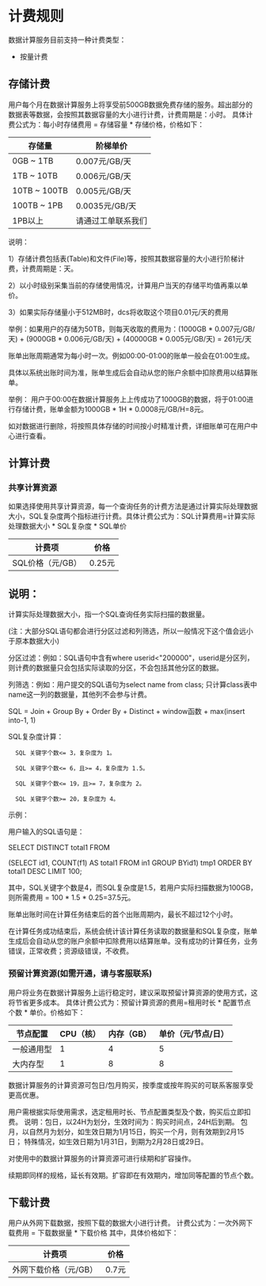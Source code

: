# 计费规则

数据计算服务目前支持一种计费类型：
 * 按量计费

## 存储计费

用户每个月在数据计算服务上将享受前500GB数据免费存储的服务。超出部分的数据表等数据，会按照其数据容量的大小进行计费，计费周期是：小时。
具体计费公式为：每小时存储费用 = 存储容量 * 存储价格，价格如下：

|存储量|阶梯单价|
|---|---|
|0GB ~ 1TB|0.007元/GB/天|
|1TB ~ 10TB|0.006元/GB/天|
|10TB ~ 100TB|0.005元/GB/天|
|100TB ~ 1PB|0.0035元/GB/天|
|1PB以上|请通过工单联系我们|


说明：

1）存储计费包括表(Table)和文件(File)等，按照其数据容量的大小进行阶梯计费，计费周期是：天。

2）以小时级别采集当前的存储使用情况，计算用户当天的存储平均值再乘以单价。

3）如果实际存储量小于512MB时，dcs将收取这个项目0.01元/天的费用

举例：如果用户的存储为50TB，则每天收取的费用为：(1000GB * 0.007元/GB/天) +  (9000GB * 0.006元/GB/天)  +  (40000GB * 0.005元/GB/天) = 261元/天

账单出账周期通常为每小时一次。例如00:00-01:00的账单一般会在01:00生成。

具体以系统出账时间为准，账单生成后会自动从您的账户余额中扣除费用以结算账单。

举例：
用户于00:00在数据计算服务上上传成功了1000GB的数据，将于01:00进行存储计费，账单金额为1000GB * 1H * 0.0008元/GB/H=8元。

如对数据进行删除，将按照具体存储的时间按小时精准计费，详细账单可在用户中心进行查看。


## 计算计费

### 共享计算资源

   如果选择使用共享计算资源，每一个查询任务的计费方法是通过计算实际处理数据大小，SQL复杂度两个指标进行计费。具体计费公式为：SQL计算费用=计算实际处理数据大小 * SQL复杂度 * SQL单价

| 计费项 | 价格 | 
| ------ | ------ | 
| SQL价格（元/GB） | 0.25元 | 

## 说明：
计算实际处理数据大小，指一个SQL查询任务实际扫描的数据量。

(注：大部分SQL语句都会进行分区过滤和列筛选，所以一般情况下这个值会远小于原本数据大小)

分区过滤：例如：SQL语句中含有where userid<"200000"，userid是分区列，则计费的数据量只会包括实际读取的分区，不会包括其他分区的数据。

列筛选：例如：用户提交的SQL语句为select name from class; 只计算class表中name这一列的数据量，其他列不会参与计费。

SQL = Join + Group By + Order By + Distinct + window函数 + max(insert into-1, 1)

SQL复杂度计算：

      SQL 关键字个数<= 3，复杂度为 1。
      
      SQL 关键字个数<= 6，且>= 4，复杂度为 1.5。
      
      SQL 关键字个数<= 19，且>= 7，复杂度为 2。
      
      SQL 关键字个数>= 20，复杂度为 4。
      
示例：

用户输入的SQL语句是：

SELECT DISTINCT total1 FROM

(SELECT id1, COUNT(f1) AS total1 FROM in1 GROUP BYid1) tmp1 ORDER BY total1 DESC LIMIT 100;

其中，SQL关键字个数是4，而SQL复杂度是1.5，若用户实际扫描数据为100GB，则所需费用 = 100 * 1.5 * 0.25=37.5元。

账单出账时间在计算任务结束后的首个出账周期内，最长不超过12个小时。

在计算任务成功结束后，系统会统计该计算任务读取的数据量和SQL复杂度，账单生成后会自动从您的账户余额中扣除费用以结算账单。没有成功的计算任务，业务错误，正常收费；资源级错误，不收费。

### 预留计算资源(如需开通，请与客服联系)

用户将业务在数据计算服务上运行稳定时，建议采取预留计算资源的使用方式，这将节省更多成本。
具体计费公式为：预留计算资源的费用=租用时长 * 配置节点个数 * 单价。价格如下：

| 节点配置 | CPU（核） |  内存（GB） | 单价（元/节点/日） |  
| ------ | ------ | ------ | ------ | 
| 一般通用型 | 1 | 4 | 5 |
| 大内存型 | 1 | 8 | 8 |

数据计算服务的计算资源可包日/包月购买，按季度或按年购买的可联系客服享受更高优惠。

用户需根据实际使用需求，选定租用时长、节点配置类型及个数，购买后立即扣费。
说明：包日，以24H为划分，生效时间为：购买时间点，24H后到期。
包月，以自然月为划分，如生效日期为1月15日，购买一个月，则有效期到2月15日；
          特殊情况，如生效日期为1月31日，到期为2月28日或29日。

对使用中的数据计算服务的计算资源可进行续期和扩容操作。

续期即同样的规格，延长有效期。扩容即在有效期内，增加同等配置的节点个数。

## 下载计费

用户从外网下载数据，按照下载的数据大小进行计费。
计费公式为：一次外网下载费用 = 下载数据量 * 下载价格
其中，具体价格如下：

| 计费项 | 价格 | 
| ------ | ------ | 
| 外网下载价格（元/GB） | 0.7元 | 
